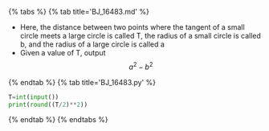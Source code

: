 {% tabs %}
{% tab title='BJ_16483.md' %}

* Here, the distance between two points where the tangent of a small circle meets a large circle is called T, the radius of a small circle is called b, and the radius of a large circle is called a
* Given a value of T, output $$ a^2-b^2 $$

{% endtab %}
{% tab title='BJ_16483.py' %}

```py
T=int(input())
print(round((T/2)**2))
```

{% endtab %}
{% endtabs %}